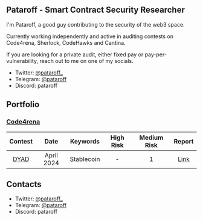 ## Pataroff - Smart Contract Security Researcher

I'm Pataroff, a good guy contributing to the security of the web3 space.

Currently working independently and active in auditing contests on Code4rena, Sherlock, CodeHawks and Cantina.

If you are looking for a private audit, either fixed pay or pay-per-vulnerability, reach out to me on one of my socials.
* Twitter: [@pataroff_](https://twitter.com/pataroff_)
* Telegram: [@pataroff](https://t.me/pataroff)
* Discord: pataroff

## Portfolio
### [Code4rena](https://code4rena.com/@Pataroff)
| Contest | Date | Keywords | High Risk | Medium Risk | Report
|:--:|:--:|:--:|:--:|:--:|:--:|
| [DYAD](https://code4rena.com/audits/2024-04-dyad#top) | April 2024 | Stablecoin | -  | 1 | [Link](https://code4rena.com/reports/2024-04-dyad) |


## Contacts
* Twitter: [@pataroff_](https://twitter.com/pataroff_)
* Telegram: [@pataroff](https://t.me/pataroff)
* Discord: pataroff
